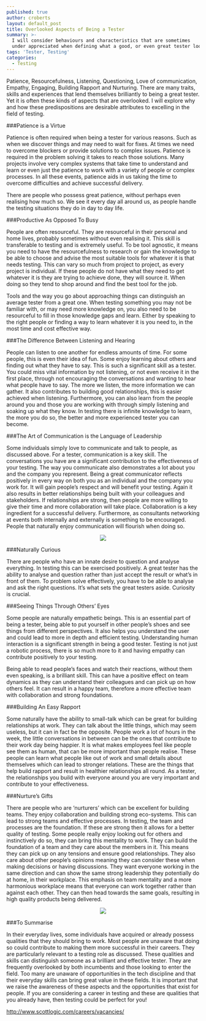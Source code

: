 ```yaml
---
published: true
author: croberts
layout: default_post
title: Overlooked Aspects of Being a Tester
summary: >-
  I will consider behaviours and characteristics that are sometimes
  under appreciated when defining what a good, or even great tester looks like. 
tags: 'Tester, Testing'
categories:
  - Testing
---
```

Patience, Resourcefulness, Listening, Questioning, Love of communication, Empathy, Engaging, Building Rapport and Nurturing. There are many traits, skills and experiences that lend themselves brilliantly to being a great tester. Yet it is often these kinds of aspects that are overlooked. I will explore why and how these predispositions are desirable attributes to excelling in the field of testing. 

###Patience is a Virtue

Patience is often required when being a tester for various reasons. Such as when we discover things and may need to wait for fixes. At times we need to overcome blockers or provide solutions to complex issues. Patience is required in the problem solving it takes to reach those solutions. Many projects involve very complex systems that take time to understand and learn or even just the patience to work with a variety of people or complex processes. In all these events, patience aids in us taking the time to overcome difficulties and achieve successful delivery. 

There are people who possess great patience, without perhaps even realising how much so. We see it every day all around us, as people handle the testing situations they do in day to day life. 

###Productive As Opposed To Busy

People are often resourceful. They are resourceful in their personal and home lives, probably sometimes without even realising it. This skill is transferable to testing and is extremely useful. To be tool agnostic, it means you need to have the resourcefulness to research or gain the knowledge to be able to choose and advise the most suitable tools for whatever it is that needs testing. This can vary so much from project to project, as every project is individual. If these people do not have what they need to get whatever it is they are trying to achieve done, they will source it. When doing so they tend to shop around and find the best tool for the job. 

Tools and the way you go about approaching things can distinguish an average tester from a great one. When testing something you may not be familiar with, or may need more knowledge on, you also need to be resourceful to fill in those knowledge gaps and learn. Either by speaking to the right people or finding a way to learn whatever it is you need to, in the most time and cost effective way. 

###The Difference Between Listening and Hearing

People can listen to one another for endless amounts of time. For some people, this is even their idea of fun. Some enjoy learning about others and finding out what they have to say. This is such a significant skill as a tester. You could miss vital information by not listening, or not even receive it in the first place, through not encouraging the conversations and wanting to hear what people have to say. The more we listen, the more information we can gather. It also contributes to building good relationships, this is easier achieved when listening. Furthermore, you can also learn from the people around you and those you are working with through simply listening and soaking up what they know. In testing there is infinite knowledge to learn, the more you do so, the better and more experienced tester you can become. 

###The Art of Communication is the Language of Leadership

Some individuals simply love to communicate and talk to people, as discussed above. For a tester, communication is a key skill. The conversations you have are a significant contribution to the effectiveness of your testing. The way you communicate also demonstrates a lot about you and the company you represent. Being a great communicator reflects positively in every way on both you as an individual and the company you work for. It will gain people’s respect and will benefit your testing. Again it also results in better relationships being built with your colleagues and stakeholders. If relationships are strong, then people are more willing to give their time and more collaboration will take place. Collaboration is a key ingredient for a successful delivery. Furthermore, as consultants networking at events both internally and externally is something to be encouraged. People that naturally enjoy communication will flourish when doing so.

<p style="text-align:center"><img src="{{site.baseurl}}/croberts/assets/144779-146542.jpg"/></p>

###Naturally Curious

There are people who have an innate desire to question and analyse everything. In testing this can be exercised positively. A great tester has the ability to analyse and question rather than just accept the result or what’s in front of them. To problem solve effectively, you have to be able to analyse and ask the right questions. It’s what sets the great testers aside. Curiosity is crucial. 

###Seeing Things Through Others’ Eyes

Some people are naturally empathetic beings. This is an essential part of being a tester, being able to put yourself in other people’s shoes and see things from different perspectives. It also helps you understand the user and could lead to more in depth and efficient testing. Understanding human interaction is a significant strength in being a good tester. Testing is not just a robotic process, there is so much more to it and having empathy can contribute positively to your testing.

Being able to read people’s faces and watch their reactions, without them even speaking, is a brilliant skill. This can have a positive effect on team dynamics as they can understand their colleagues and can pick up on how others feel. It can result in a happy team, therefore a more effective team with collaboration and strong foundations. 

###Building An Easy Rapport

Some naturally have the ability to small-talk which can be great for building relationships at work. They can talk about the little things, which may seem useless, but it can in fact be the opposite. People work a lot of hours in the week, the little conversations in between can be the ones that contribute to their work day being happier. It is what makes employees feel like people see them as human, that can be more important than people realise. These people can learn what people like out of work and small details about themselves which can lead to stronger relations. These are the things that help build rapport and result in healthier relationships all round. As a tester, the relationships you build with everyone around you are very important and contribute to your effectiveness. 

###Nurture’s Gifts

There are people who are ‘nurturers’ which can be excellent for building teams. They enjoy collaboration and building strong eco-systems. This can lead to strong teams and effective processes. In testing, the team and processes are the foundation. If these are strong then it allows for a better quality of testing. Some people really enjoy looking out for others and instinctively do so, they can bring this mentality to work. They can build the foundation of a team and they care about the members in it. This means they can pick up on any tensions and ensure good relationships. They also care about other people’s opinions meaning they can consider these when making decisions or having discussions. They want everyone working in the same direction and can show the same strong leadership they potentially do at home, in their workplace. This emphasis on team mentality and a more harmonious workplace means that everyone can work together rather than against each other. They can then head towards the same goals, resulting in high quality products being delivered. 

<p style="text-align:center"><img src="{{site.baseurl}}/croberts/assets/nurture-vs-nature-600x401.jpg"/></p>

###To Summarise

In their everyday lives, some individuals have acquired or already possess qualities that they should bring to work.  Most people are unaware that doing so could contribute to making them more successful in their careers. They are particularly relevant to a testing role as discussed. These qualities and skills can distinguish someone as a brilliant and effective tester. They are frequently overlooked by both incumbents and those looking to enter the field. Too many are unaware of opportunities in the tech discipline and that their everyday skills can bring great value in these fields. It is important that we raise the awareness of these aspects and the opportunities that exist for people. If you are considering a career in testing and these are qualities that you already have, then testing could be perfect for you!

[http://www.scottlogic.com/careers/vacancies/ ](http://www.scottlogic.com/careers/vacancies/ )

